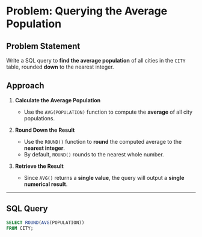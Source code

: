 # Problem: Querying the Average Population

## Problem Statement
Write a SQL query to **find the average population** of all cities in the `CITY` table, rounded **down** to the nearest integer.

## Approach

1. **Calculate the Average Population**  
   - Use the `AVG(POPULATION)` function to compute the **average** of all city populations.

2. **Round Down the Result**  
   - Use the `ROUND()` function to **round** the computed average to the **nearest integer**.
   - By default, `ROUND()` rounds to the nearest whole number.

3. **Retrieve the Result**  
   - Since `AVG()` returns a **single value**, the query will output a **single numerical result**.

---

## SQL Query
```sql
SELECT ROUND(AVG(POPULATION)) 
FROM CITY;

